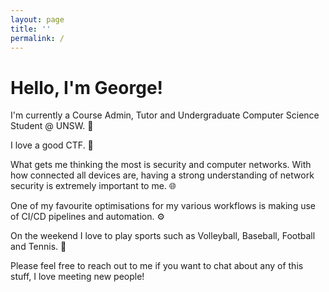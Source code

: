 ```yaml
---
layout: page
title: ''
permalink: /
---
```


# Hello, I'm George!

I'm currently a Course Admin, Tutor and Undergraduate Computer Science Student @ UNSW. 🌱

I love a good CTF. 🚩

What gets me thinking the most is security and computer networks. With how connected all devices are, having a strong understanding of network security is extremely important to me. 🌐

One of my favourite optimisations for my various workflows is making use of CI/CD pipelines and automation. ⚙️

On the weekend I love to play sports such as Volleyball, Baseball, Football and Tennis. 🏐

Please feel free to reach out to me if you want to chat about any of this stuff, I love meeting new people!
